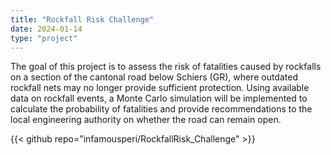 ```yaml
---
title: "Rockfall Risk Challenge"
date: 2024-01-14
type: "project"
---
```


The goal of this project is to assess the risk of fatalities caused by rockfalls on a section of the cantonal road below Schiers (GR), 
where outdated rockfall nets may no longer provide sufficient protection. 
Using available data on rockfall events, a Monte Carlo simulation will be implemented to calculate the probability 
of fatalities and provide recommendations to the local engineering authority on whether the road can remain open.

{{< github repo="infamousperi/RockfallRisk_Challenge" >}}
